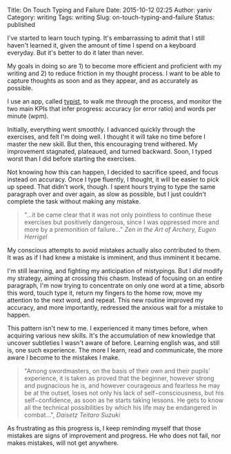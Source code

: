 Title: On Touch Typing and Failure
Date: 2015-10-12 02:25
Author: yaniv
Category: writing
Tags: writing
Slug: on-touch-typing-and-failure
Status: published

I've started to learn touch typing. It's embarrassing to admit that I
still haven't learned it, given the amount of time I spend on a keyboard
everyday. But it's better to do it later than never.

My goals in doing so are 1) to become more efficient and proficient with
my writing and 2) to reduce friction in my thought process. I want to be
able to capture thoughts as soon and as they appear, and as accurately
as possible.

I use an app, called [typist](https://itunes.apple.com/us/app/typist/id415166115?mt=12), to
walk me through the process, and monitor the two main KPIs that infer
progress: accuracy (or error ratio) and words per minute (wpm).

Initially, everything went smoothly. I advanced quickly through the
exercises, and felt I'm doing well. I thought it will take no time
before I master the new skill. But then, this encouraging trend
withered. My improvement stagnated, plateaued, and turned backward.
Soon, I typed worst than I did before starting the exercises.

Not knowing how this can happen, I decided to sacrifice speed, and focus
instead on accuracy. Once I type fluently, I thought, it will be easier
to pick up speed. That didn't work, though. I spent hours trying to type
the same paragraph over and over again, as slow as possible, but I just
couldn't complete the task without making any mistake.

> "...it be came clear that it was not only pointless to continue these
> exercises but positively dangerous, since I was oppressed more and
> more by a premonition of failure..." *Zen in the Art of Archery, Eugen
> Herrigel*

My conscious attempts to avoid mistakes actually also contributed to
them. It was as if I had knew a mistake is imminent, and thus imminent
it became.

I'm still learning, and fighting my anticipation of mistypings. But I
*did* modify my strategy, aiming at crossing this chasm. Instead of
focusing on an entire paragraph, I'm now trying to concentrate on only
one word at a time, absorb this word, touch type it, return my fingers
to the home row, move my attention to the next word, and repeat. This
new routine improved my accuracy, and more importantly, redressed the
anxious wait for a mistake to happen.

This pattern isn't new to me. I experienced it many times before, when
acquiring various new skills. It's the accumulation of new knowledge
that uncover subtleties I wasn't aware of before. Learning english was,
and still is, one such experience. The more I learn, read and
communicate, the more aware I become to the mistakes I make.

> "Among swordmasters, on the basis of their own and their pupils'
> experience, it is taken as proved that the beginner, however strong
> and pugnacious he is, and however courageous and fearless he may be at
> the outset, loses not only his lack of self−consciousness, but his
> self−confidence, as soon as he starts taking lessons. He gets to know
> all the technical possibilities by which his life may be endangered in
> combat...", *Daisetz Teitaro Suzuki*

As frustrating as this progress is, I keep reminding myself that those
mistakes are signs of improvement and progress. He who does not fail,
nor makes mistakes, will not get anywhere.
